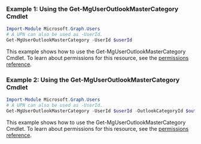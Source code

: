 ### Example 1: Using the Get-MgUserOutlookMasterCategory Cmdlet
```powershell
Import-Module Microsoft.Graph.Users
# A UPN can also be used as -UserId.
Get-MgUserOutlookMasterCategory -UserId $userId
```
This example shows how to use the Get-MgUserOutlookMasterCategory Cmdlet.
To learn about permissions for this resource, see the [permissions reference](/graph/permissions-reference).
### Example 2: Using the Get-MgUserOutlookMasterCategory Cmdlet
```powershell
Import-Module Microsoft.Graph.Users
# A UPN can also be used as -UserId.
Get-MgUserOutlookMasterCategory -UserId $userId -OutlookCategoryId $outlookCategoryId
```
This example shows how to use the Get-MgUserOutlookMasterCategory Cmdlet.
To learn about permissions for this resource, see the [permissions reference](/graph/permissions-reference).

